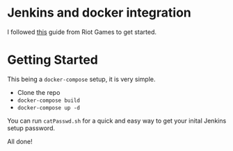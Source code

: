 # Jenkins and docker integration

I followed [this](https://technology.riotgames.com/news/putting-jenkins-docker-container) guide from Riot Games to get started. 

# Getting Started

This being a `docker-compose` setup, it is very simple.

* Clone the repo
* `docker-compose build`
* `docker-compose up -d`

You can run `catPasswd.sh` for a quick and easy way to get your inital Jenkins setup password. 

All done! 
